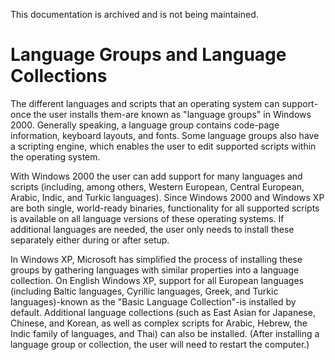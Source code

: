 This documentation is archived and is not being maintained.

# Language Groups and Language Collections

The different languages and scripts that an operating system can support-once the user installs them-are known as "language groups" in Windows 2000. Generally speaking, a language group contains code-page information, keyboard layouts, and fonts. Some language groups also have a scripting engine, which enables the user to edit supported scripts within the operating system.

With Windows 2000 the user can add support for many languages and scripts (including, among others, Western European, Central European, Arabic, Indic, and Turkic languages). Since Windows 2000 and Windows XP are both single, world-ready binaries, functionality for all supported scripts is available on all language versions of these operating systems. If additional languages are needed, the user only needs to install these separately either during or after setup.

In Windows XP, Microsoft has simplified the process of installing these groups by gathering languages with similar properties into a language collection. On English Windows XP, support for all European languages (including Baltic languages, Cyrillic languages, Greek, and Turkic languages)-known as the "Basic Language Collection"-is installed by default. Additional language collections (such as East Asian for Japanese, Chinese, and Korean, as well as complex scripts for Arabic, Hebrew, the Indic family of languages, and Thai) can also be installed. (After installing a language group or collection, the user will need to restart the computer.)


